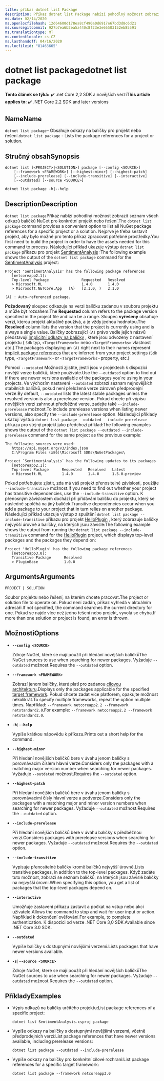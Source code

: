 ```yaml
---
title: příkaz dotnet list Package
description: Příkaz dotnet list Package nabízí pohodlný možnost zobrazit seznam odkazů na balíčky pro projekt nebo řešení.
ms.date: 02/14/2020
ms.openlocfilehash: 12d64600d178ea8cf490a0d6917e67bd3d8c6d21
ms.sourcegitcommit: 927b7ea6b2ea5a440c8f23e3e66503152eb85591
ms.translationtype: MT
ms.contentlocale: cs-CZ
ms.lasthandoff: 04/16/2020
ms.locfileid: "81463665"
---
```

# <a name="dotnet-list-package"></a><span data-ttu-id="18d89-103">dotnet list package</span><span class="sxs-lookup"><span data-stu-id="18d89-103">dotnet list package</span></span>

<span data-ttu-id="18d89-104">**Tento článek se týká:** ✔️ .net Core 2,2 SDK a novějších verzí</span><span class="sxs-lookup"><span data-stu-id="18d89-104">**This article applies to:** ✔️ .NET Core 2.2 SDK and later versions</span></span>

## <a name="name"></a><span data-ttu-id="18d89-105">Name</span><span class="sxs-lookup"><span data-stu-id="18d89-105">Name</span></span>

<span data-ttu-id="18d89-106">`dotnet list package`– Obsahuje odkazy na balíčky pro projekt nebo řešení.</span><span class="sxs-lookup"><span data-stu-id="18d89-106">`dotnet list package` - Lists the package references for a project or solution.</span></span>

## <a name="synopsis"></a><span data-ttu-id="18d89-107">Stručný obsah</span><span class="sxs-lookup"><span data-stu-id="18d89-107">Synopsis</span></span>

```dotnetcli
dotnet list [<PROJECT>|<SOLUTION>] package [--config <SOURCE>]
    [--framework <FRAMEWORK>] [--highest-minor] [--highest-patch]
    [--include-prerelease] [--include-transitive] [--interactive]
    [--outdated] [--source <SOURCE>]

dotnet list package -h|--help
```

## <a name="description"></a><span data-ttu-id="18d89-108">Description</span><span class="sxs-lookup"><span data-stu-id="18d89-108">Description</span></span>

<span data-ttu-id="18d89-109">`dotnet list package`Příkaz nabízí pohodlný možnost zobrazit seznam všech odkazů balíčků NuGet pro konkrétní projekt nebo řešení.</span><span class="sxs-lookup"><span data-stu-id="18d89-109">The `dotnet list package` command provides a convenient option to list all NuGet package references for a specific project or a solution.</span></span> <span data-ttu-id="18d89-110">Nejprve je třeba sestavit projekt, aby bylo možné pro tento příkaz zpracovat potřebné prostředky.</span><span class="sxs-lookup"><span data-stu-id="18d89-110">You first need to build the project in order to have the assets needed for this command to process.</span></span> <span data-ttu-id="18d89-111">Následující příklad ukazuje výstup `dotnet list package` příkazu pro projekt [SentimentAnalysis](https://github.com/dotnet/samples/tree/master/machine-learning/tutorials/SentimentAnalysis) :</span><span class="sxs-lookup"><span data-stu-id="18d89-111">The following example shows the output of the `dotnet list package` command for the [SentimentAnalysis](https://github.com/dotnet/samples/tree/master/machine-learning/tutorials/SentimentAnalysis) project:</span></span>

```output
Project 'SentimentAnalysis' has the following package references
   [netcoreapp2.1]:
   Top-level Package               Requested   Resolved
   > Microsoft.ML                  1.4.0       1.4.0
   > Microsoft.NETCore.App   (A)   [2.1.0, )   2.1.0

(A) : Auto-referenced package.
```

<span data-ttu-id="18d89-112">**Požadovaný** sloupec odkazuje na verzi balíčku zadanou v souboru projektu a může být rozsahem.</span><span class="sxs-lookup"><span data-stu-id="18d89-112">The **Requested** column refers to the package version specified in the project file and can be a range.</span></span> <span data-ttu-id="18d89-113">Sloupec **vyřešený** obsahuje verzi, kterou projekt aktuálně používá, a je vždy jednou hodnotou.</span><span class="sxs-lookup"><span data-stu-id="18d89-113">The **Resolved** column lists the version that the project is currently using and is always a single value.</span></span> <span data-ttu-id="18d89-114">Balíčky zobrazující `(A)` právo vedle jejich názvů představují [Implicitní odkazy na balíčky](csproj.md#implicit-package-references) , které jsou odvozeny z nastavení projektu ( `Sdk` typ, `<TargetFramework>` nebo `<TargetFrameworks>` vlastnost atd.).</span><span class="sxs-lookup"><span data-stu-id="18d89-114">The packages displaying an `(A)` right next to their names represent [implicit package references](csproj.md#implicit-package-references) that are inferred from your project settings (`Sdk` type, `<TargetFramework>` or `<TargetFrameworks>` property, etc.)</span></span>

<span data-ttu-id="18d89-115">Pomocí `--outdated` Možnosti zjistíte, jestli jsou v projektech k dispozici novější verze balíčků, které používáte.</span><span class="sxs-lookup"><span data-stu-id="18d89-115">Use the `--outdated` option to find out if there are newer versions available of the packages you're using in your projects.</span></span> <span data-ttu-id="18d89-116">Ve výchozím nastavení `--outdated` zobrazí seznam nejnovějších stabilních balíčků, pokud není přeložená verze zároveň předprodejní verze.</span><span class="sxs-lookup"><span data-stu-id="18d89-116">By default, `--outdated` lists the latest stable packages unless the resolved version is also a prerelease version.</span></span> <span data-ttu-id="18d89-117">Pokud chcete při výpisu novějších verzí zahrnout předběžné verze, zadejte také `--include-prerelease` možnost.</span><span class="sxs-lookup"><span data-stu-id="18d89-117">To include prerelease versions when listing newer versions, also specify the `--include-prerelease` option.</span></span> <span data-ttu-id="18d89-118">Následující příklady ukazují výstup `dotnet list package --outdated --include-prerelease` příkazu pro stejný projekt jako předchozí příklad:</span><span class="sxs-lookup"><span data-stu-id="18d89-118">The following examples shows the output of the `dotnet list package --outdated --include-prerelease` command for the same project as the previous example:</span></span>

```output
The following sources were used:
   https://api.nuget.org/v3/index.json
   C:\Program Files (x86)\Microsoft SDKs\NuGetPackages\

Project `SentimentAnalysis` has the following updates to its packages
   [netcoreapp2.1]:
   Top-level Package      Requested   Resolved   Latest
   > Microsoft.ML         1.4.0       1.4.0      1.5.0-preview
```

<span data-ttu-id="18d89-119">Pokud potřebujete zjistit, zda má váš projekt přenositelné závislosti, použijte `--include-transitive` možnost.</span><span class="sxs-lookup"><span data-stu-id="18d89-119">If you need to find out whether your project has transitive dependencies, use the `--include-transitive` option.</span></span> <span data-ttu-id="18d89-120">K přenosným závislostem dochází při přidávání balíčku do projektu, který se následně spoléhá na jiný balíček.</span><span class="sxs-lookup"><span data-stu-id="18d89-120">Transitive dependencies occur when you add a package to your project that in turn relies on another package.</span></span> <span data-ttu-id="18d89-121">Následující příklad ukazuje výstup z spuštění `dotnet list package --include-transitive` příkazu pro projekt [HelloPlugin](https://github.com/dotnet/samples/tree/master/core/extensions/AppWithPlugin/HelloPlugin) , který zobrazuje balíčky nejvyšší úrovně a balíčky, na kterých jsou závislé:</span><span class="sxs-lookup"><span data-stu-id="18d89-121">The following example shows the output from running the `dotnet list package --include-transitive` command for the [HelloPlugin](https://github.com/dotnet/samples/tree/master/core/extensions/AppWithPlugin/HelloPlugin) project, which displays top-level packages and the packages they depend on:</span></span>

```output
Project 'HelloPlugin' has the following package references
   [netcoreapp3.0]:
   Transitive Package      Resolved
   > PluginBase            1.0.0
```

## <a name="arguments"></a><span data-ttu-id="18d89-122">Arguments</span><span class="sxs-lookup"><span data-stu-id="18d89-122">Arguments</span></span>

`PROJECT | SOLUTION`

<span data-ttu-id="18d89-123">Soubor projektu nebo řešení, na kterém chcete pracovat.</span><span class="sxs-lookup"><span data-stu-id="18d89-123">The project or solution file to operate on.</span></span> <span data-ttu-id="18d89-124">Pokud není zadán, příkaz vyhledá v aktuálním adresáři.</span><span class="sxs-lookup"><span data-stu-id="18d89-124">If not specified, the command searches the current directory for one.</span></span> <span data-ttu-id="18d89-125">Pokud se najde více než jedno řešení nebo projekt, vyvolá se chyba.</span><span class="sxs-lookup"><span data-stu-id="18d89-125">If more than one solution or project is found, an error is thrown.</span></span>

## <a name="options"></a><span data-ttu-id="18d89-126">Možnosti</span><span class="sxs-lookup"><span data-stu-id="18d89-126">Options</span></span>

- **`--config <SOURCE>`**

  <span data-ttu-id="18d89-127">Zdroje NuGet, které se mají použít při hledání novějších balíčků</span><span class="sxs-lookup"><span data-stu-id="18d89-127">The NuGet sources to use when searching for newer packages.</span></span> <span data-ttu-id="18d89-128">Vyžaduje `--outdated` možnost.</span><span class="sxs-lookup"><span data-stu-id="18d89-128">Requires the `--outdated` option.</span></span>

- **`--framework <FRAMEWORK>`**

  <span data-ttu-id="18d89-129">Zobrazí jenom balíčky, které platí pro zadanou [cílovou architekturu](../../standard/frameworks.md).</span><span class="sxs-lookup"><span data-stu-id="18d89-129">Displays only the packages applicable for the specified [target framework](../../standard/frameworks.md).</span></span> <span data-ttu-id="18d89-130">Pokud chcete zadat více platforem, opakujte možnost několikrát.</span><span class="sxs-lookup"><span data-stu-id="18d89-130">To specify multiple frameworks, repeat the option multiple times.</span></span> <span data-ttu-id="18d89-131">Například: `--framework netcoreapp2.2 --framework netstandard2.0`.</span><span class="sxs-lookup"><span data-stu-id="18d89-131">For example: `--framework netcoreapp2.2 --framework netstandard2.0`.</span></span>

- **`-h|--help`**

  <span data-ttu-id="18d89-132">Vypíše krátkou nápovědu k příkazu.</span><span class="sxs-lookup"><span data-stu-id="18d89-132">Prints out a short help for the command.</span></span>

- **`--highest-minor`**

  <span data-ttu-id="18d89-133">Při hledání novějších balíčků bere v úvahu jenom balíčky s porovnávacím číslem hlavní verze.</span><span class="sxs-lookup"><span data-stu-id="18d89-133">Considers only the packages with a matching major version number when searching for newer packages.</span></span> <span data-ttu-id="18d89-134">Vyžaduje `--outdated` možnost.</span><span class="sxs-lookup"><span data-stu-id="18d89-134">Requires the `--outdated` option.</span></span>

- **`--highest-patch`**

  <span data-ttu-id="18d89-135">Při hledání novějších balíčků bere v úvahu jenom balíčky s porovnávacími čísly hlavní verze a podverze.</span><span class="sxs-lookup"><span data-stu-id="18d89-135">Considers only the packages with a matching major and minor version numbers when searching for newer packages.</span></span> <span data-ttu-id="18d89-136">Vyžaduje `--outdated` možnost.</span><span class="sxs-lookup"><span data-stu-id="18d89-136">Requires the `--outdated` option.</span></span>

- **`--include-prerelease`**

  <span data-ttu-id="18d89-137">Při hledání novějších balíčků bere v úvahu balíčky s předběžnou verzí.</span><span class="sxs-lookup"><span data-stu-id="18d89-137">Considers packages with prerelease versions when searching for newer packages.</span></span> <span data-ttu-id="18d89-138">Vyžaduje `--outdated` možnost.</span><span class="sxs-lookup"><span data-stu-id="18d89-138">Requires the `--outdated` option.</span></span>

- **`--include-transitive`**

  <span data-ttu-id="18d89-139">Vypisuje přenositelné balíčky kromě balíčků nejvyšší úrovně.</span><span class="sxs-lookup"><span data-stu-id="18d89-139">Lists transitive packages, in addition to the top-level packages.</span></span> <span data-ttu-id="18d89-140">Když zadáte tuto možnost, zobrazí se seznam balíčků, na kterých jsou závislé balíčky na nejvyšší úrovni.</span><span class="sxs-lookup"><span data-stu-id="18d89-140">When specifying this option, you get a list of packages that the top-level packages depend on.</span></span>

- **`--interactive`**

  <span data-ttu-id="18d89-141">Umožňuje zastavení příkazu zastavit a počkat na vstup nebo akci uživatele.</span><span class="sxs-lookup"><span data-stu-id="18d89-141">Allows the command to stop and wait for user input or action.</span></span> <span data-ttu-id="18d89-142">Například k dokončení ověřování.</span><span class="sxs-lookup"><span data-stu-id="18d89-142">For example, to complete authentication.</span></span> <span data-ttu-id="18d89-143">K dispozici od verze .NET Core 3,0 SDK.</span><span class="sxs-lookup"><span data-stu-id="18d89-143">Available since .NET Core 3.0 SDK.</span></span>

- **`--outdated`**

  <span data-ttu-id="18d89-144">Vypíše balíčky s dostupnými novějšími verzemi.</span><span class="sxs-lookup"><span data-stu-id="18d89-144">Lists packages that have newer versions available.</span></span>

- **`-s|--source <SOURCE>`**

  <span data-ttu-id="18d89-145">Zdroje NuGet, které se mají použít při hledání novějších balíčků</span><span class="sxs-lookup"><span data-stu-id="18d89-145">The NuGet sources to use when searching for newer packages.</span></span> <span data-ttu-id="18d89-146">Vyžaduje `--outdated` možnost.</span><span class="sxs-lookup"><span data-stu-id="18d89-146">Requires the `--outdated` option.</span></span>

## <a name="examples"></a><span data-ttu-id="18d89-147">Příklady</span><span class="sxs-lookup"><span data-stu-id="18d89-147">Examples</span></span>

- <span data-ttu-id="18d89-148">Výpis odkazů na balíčky určitého projektu:</span><span class="sxs-lookup"><span data-stu-id="18d89-148">List package references of a specific project:</span></span>

  ```dotnetcli
  dotnet list SentimentAnalysis.csproj package
  ```

- <span data-ttu-id="18d89-149">Vypíše odkazy na balíčky s dostupnými novějšími verzemi, včetně předprodejních verzí:</span><span class="sxs-lookup"><span data-stu-id="18d89-149">List package references that have newer versions available, including prerelease versions:</span></span>

  ```dotnetcli
  dotnet list package --outdated --include-prerelease
  ```

- <span data-ttu-id="18d89-150">Vypíše odkazy na balíčky pro konkrétní cílové rozhraní:</span><span class="sxs-lookup"><span data-stu-id="18d89-150">List package references for a specific target framework:</span></span>

  ```dotnetcli
  dotnet list package --framework netcoreapp3.0
  ```
